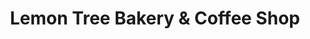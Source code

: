 ---
title: "Lemon Tree Bakery & Coffee Shop"
url: /angels-camp/lemon-tree-bakery-and-coffee-shop/
shop: bakery
---